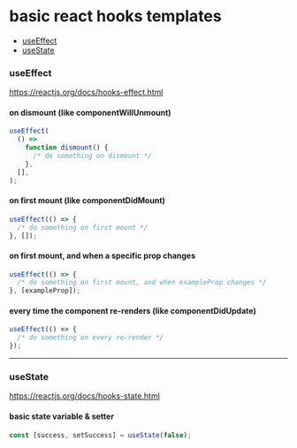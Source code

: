 # basic react hooks templates

* [useEffect](#useeffect)
* [useState](#usestate)

### useEffect

https://reactjs.org/docs/hooks-effect.html

#### on dismount (like componentWillUnmount)

```js
useEffect(
  () =>
    function dismount() {
      /* do something on dismount */
    },
  [],
);
```

#### on first mount (like componentDidMount)

```js
useEffect(() => {
  /* do something on first mount */
}, []);
```

#### on first mount, and when a specific prop changes

```js
useEffect(() => {
  /* do something on first mount, and when exampleProp changes */
}, [exampleProp]);
```


#### every time the component re-renders (like componentDidUpdate)

```js
useEffect(() => {
  /* do something on every re-render */
});
```

---

### useState

https://reactjs.org/docs/hooks-state.html

#### basic state variable & setter

```js
const [success, setSuccess] = useState(false);
```
